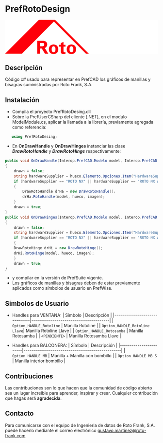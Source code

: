 # PrefRotoDesign
![screenshot](Roto_G3.jpg "Roto Frank SPN")

## Descripción
Código c# usado para representar en PrefCAD los gráficos de manillas y bisagras suministradas por Roto Frank, S.A. 

## Instalación

- Compila el proyecto PrefRotoDesing.dll
- Sobre la PrefUserCSharp del cliente (.NET), en el modulo ModelModule.cs, aplicar la llamada a la librería, previamente agregada como referencia: 
```csharp
   using PrefRotoDesing;
```  
- En **OnDrawHandle** y **OnDrawHinges** instanciar las clase ***DrawRotoHandle*** y ***DrawRotoHinge*** respectivamente:
```csharp
public void OnDrawHandle(Interop.PrefCAD.Modelo model, Interop.PrefCAD.Hueco hueco, Interop.PrefCAD.ModelImage imagen, out bool drawn)
{
    drawn = false;
    string hardwareSupplier = hueco.Elemento.Opciones.Item("HardwareSupplier");
    if (hardwareSupplier == "ROTO NX" || hardwareSupplier == "ROTO NX ALU")
    {
        DrawRotoHandle drHa = new DrawRotoHandle();
        drHa.RotoHandle(model, hueco, imagen);
    }
    drawn = true;
}
public void OnDrawHinges(Interop.PrefCAD.Modelo model, Interop.PrefCAD.Hueco hueco, Interop.PrefCAD.ModelImage imagen, out bool drawn)
{
    drawn = false;
    string hardwareSupplier = hueco.Elemento.Opciones.Item("HardwareSupplier");
    if (hardwareSupplier == "ROTO NX" || hardwareSupplier == "ROTO NX ALU")
    {
	DrawRotoHinge drHi = new DrawRotoHinge();
	drHi.RotoHinge(model, hueco, imagen);
    }
    drawn = true;
}
```  
- y compilar en la versión de PrefSuite vigente.
- Los gráficos de manillas y bisagras deben de estar previamente aplicados como símbolos de usuario en PrefWise.

## Simbolos de Usuario

- Handles para VENTANA:
| Símbolo                       | Descripción                            |
|-------------------------------|----------------------------------------|
| `Option_HANDLE_Rotoline`      | Manilla Rotoline                       |
| `Option_HANDLE_Rotoline Llave`| Manilla Rotoline Llave                 |
| `Option_HANDLE_Rotosamba`     | Manilla Rotosamba                      |
| `<PENDIENTE>`                 | Manilla Rotosamba Llave                |

  
- Handles para BALCONERA:
| Símbolo                | Descripción                                      |
|------------------------|--------------------------------------------------|
| `Option_HANDLE_MB`     | Manilla + Manilla con bombillo                   |
| `Option_HANDLE_MB_S`   | Manilla interior bombillo                        |




## Contribuciones

Las contribuciones son lo que hacen que la comunidad de código abierto sea un lugar increíble para aprender, inspirar y crear. Cualquier contribución que hagas será **agradecida**.

## Contacto

Para comunicarse con el equipo de Ingenieria de datos de Roto Frank, S.A. puede hacerlo mediante el correo electrónico <gustavo.martinez@roto-frank.com>

